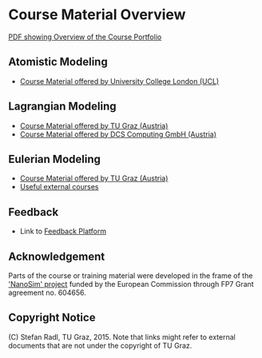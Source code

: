 Course Material Overview
================================

[PDF showing Overview of the Course Portfolio](PDFs/2015-06-30_AcademicTrainingAndFeedback.pdf)

Atomistic Modeling
-----------------
* [Course Material offered by University College London (UCL)](1_MaterialsTheory/courses_UCL.md)

Lagrangian Modeling
-----------------
* [Course Material offered by TU Graz (Austria)](2_LagrangianModels/courses_TUGraz.md)
* [Course Material offered by DCS Computing GmbH (Austria)](2_LagrangianModels/courses_DCS.md)

Eulerian Modeling
--------------------
* [Course Material offered by TU Graz (Austria)](3_EulerianModels/courses_TUGraz.md)
* [Useful external courses](3_EulerianModels/courses_external.md)

Feedback
---------------
* Link to [Feedback Platform](99_Feedback/README.md)

Acknowledgement
--------------------------
Parts of the course or training material were developed in the frame of the ['NanoSim' project](http://www.sintef.no/projectweb/nanosim) funded by the European Commission through FP7 Grant agreement no. 604656.

Copyright Notice
-------------
(C) Stefan Radl, TU Graz, 2015. Note that links might refer to external documents that are not under the copyright of TU Graz.
